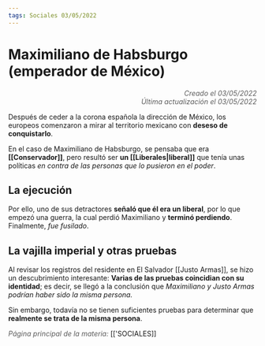 ```yaml
---
tags: Sociales 03/05/2022
---
```


# Maximiliano de Habsburgo (emperador de México)
<div style="text-align: right; opacity: 0.7; font-style: italic;">Creado el 03/05/2022</div>
<div style="text-align: right; opacity: 0.7; font-style: italic;">Última actualización el 03/05/2022</div>

Después de ceder a la corona española la dirección de México, los europeos comenzaron a mirar al territorio mexicano con **deseso de conquistarlo**. 

En el caso de Maximiliano de Habsburgo, se pensaba que era **[[Conservador]]**, pero resultó ser **un [[Liberales|liberal]]** que tenía unas políticas *en contra de las personas que lo pusieron en el poder*.

## La ejecución

Por ello, uno de sus detractores **señaló que él era un liberal**, por lo que empezó una guerra, la cual perdió Maximiliano y **terminó perdiendo**. Finalmente, *fue fusilado*.

## La vajilla imperial y otras pruebas

Al revisar los registros del residente en El Salvador [[Justo Armas]], se hizo un descubrimiento interesante: **Varias de las pruebas coincidian con su identidad**; es decir, se llegó a la conclusión que *Maximiliano y Justo Armas podrían haber sido la misma persona.*

Sin embargo, todavía no se tienen suficientes pruebas para determinar que **realmente se trata de la misma persona**.

<span style="opacity: 0.7; font-style: italic;">Página principal de la materia:</span> [['SOCIALES]]